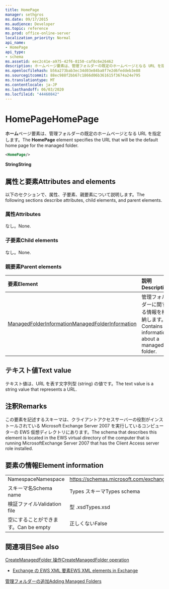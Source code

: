 ```yaml
---
title: HomePage
manager: sethgros
ms.date: 09/17/2015
ms.audience: Developer
ms.topic: reference
ms.prod: office-online-server
localization_priority: Normal
api_name:
- HomePage
api_type:
- schema
ms.assetid: eec2c41e-a975-42f6-8150-caf8c6e26462
description: ホームページ要素は、管理フォルダーの既定のホームページとなる URL を指定します。
ms.openlocfilehash: b56a273bab3ec34d03e84ba8f7e2d6feddeb3e88
ms.sourcegitcommit: 88ec988f2bb67c1866d06b361615f3674a24e795
ms.translationtype: MT
ms.contentlocale: ja-JP
ms.lasthandoff: 06/03/2020
ms.locfileid: "44460842"
---
```

# <a name="homepage"></a><span data-ttu-id="e25dc-103">HomePage</span><span class="sxs-lookup"><span data-stu-id="e25dc-103">HomePage</span></span>

<span data-ttu-id="e25dc-104">**ホーム**ページ要素は、管理フォルダーの既定のホームページとなる URL を指定します。</span><span class="sxs-lookup"><span data-stu-id="e25dc-104">The **HomePage** element specifies the URL that will be the default home page for the managed folder.</span></span> 
  
```xml
<HomePage/>
```

 <span data-ttu-id="e25dc-105">**String**</span><span class="sxs-lookup"><span data-stu-id="e25dc-105">**String**</span></span>
## <a name="attributes-and-elements"></a><span data-ttu-id="e25dc-106">属性と要素</span><span class="sxs-lookup"><span data-stu-id="e25dc-106">Attributes and elements</span></span>

<span data-ttu-id="e25dc-107">以下のセクションで、属性、子要素、親要素について説明します。</span><span class="sxs-lookup"><span data-stu-id="e25dc-107">The following sections describe attributes, child elements, and parent elements.</span></span>
  
### <a name="attributes"></a><span data-ttu-id="e25dc-108">属性</span><span class="sxs-lookup"><span data-stu-id="e25dc-108">Attributes</span></span>

<span data-ttu-id="e25dc-109">なし。</span><span class="sxs-lookup"><span data-stu-id="e25dc-109">None.</span></span>
  
### <a name="child-elements"></a><span data-ttu-id="e25dc-110">子要素</span><span class="sxs-lookup"><span data-stu-id="e25dc-110">Child elements</span></span>

<span data-ttu-id="e25dc-111">なし。</span><span class="sxs-lookup"><span data-stu-id="e25dc-111">None.</span></span>
  
### <a name="parent-elements"></a><span data-ttu-id="e25dc-112">親要素</span><span class="sxs-lookup"><span data-stu-id="e25dc-112">Parent elements</span></span>

|<span data-ttu-id="e25dc-113">**要素**</span><span class="sxs-lookup"><span data-stu-id="e25dc-113">**Element**</span></span>|<span data-ttu-id="e25dc-114">**説明**</span><span class="sxs-lookup"><span data-stu-id="e25dc-114">**Description**</span></span>|
|:-----|:-----|
|[<span data-ttu-id="e25dc-115">ManagedFolderInformation</span><span class="sxs-lookup"><span data-stu-id="e25dc-115">ManagedFolderInformation</span></span>](managedfolderinformation.md) <br/> |<span data-ttu-id="e25dc-116">管理フォルダーに関する情報を格納します。</span><span class="sxs-lookup"><span data-stu-id="e25dc-116">Contains information about a managed folder.</span></span>  <br/> |
   
## <a name="text-value"></a><span data-ttu-id="e25dc-117">テキスト値</span><span class="sxs-lookup"><span data-stu-id="e25dc-117">Text value</span></span>

<span data-ttu-id="e25dc-118">テキスト値は、URL を表す文字列型 (string) の値です。</span><span class="sxs-lookup"><span data-stu-id="e25dc-118">The text value is a string value that represents a URL.</span></span>
  
## <a name="remarks"></a><span data-ttu-id="e25dc-119">注釈</span><span class="sxs-lookup"><span data-stu-id="e25dc-119">Remarks</span></span>

<span data-ttu-id="e25dc-120">この要素を記述するスキーマは、クライアントアクセスサーバーの役割がインストールされている Microsoft Exchange Server 2007 を実行しているコンピューターの EWS 仮想ディレクトリにあります。</span><span class="sxs-lookup"><span data-stu-id="e25dc-120">The schema that describes this element is located in the EWS virtual directory of the computer that is running MicrosoftExchange Server 2007 that has the Client Access server role installed.</span></span>
  
## <a name="element-information"></a><span data-ttu-id="e25dc-121">要素の情報</span><span class="sxs-lookup"><span data-stu-id="e25dc-121">Element information</span></span>

|||
|:-----|:-----|
|<span data-ttu-id="e25dc-122">Namespace</span><span class="sxs-lookup"><span data-stu-id="e25dc-122">Namespace</span></span>  <br/> |https://schemas.microsoft.com/exchange/services/2006/types  <br/> |
|<span data-ttu-id="e25dc-123">スキーマ名</span><span class="sxs-lookup"><span data-stu-id="e25dc-123">Schema name</span></span>  <br/> |<span data-ttu-id="e25dc-124">Types スキーマ</span><span class="sxs-lookup"><span data-stu-id="e25dc-124">Types schema</span></span>  <br/> |
|<span data-ttu-id="e25dc-125">検証ファイル</span><span class="sxs-lookup"><span data-stu-id="e25dc-125">Validation file</span></span>  <br/> |<span data-ttu-id="e25dc-126">型 .xsd</span><span class="sxs-lookup"><span data-stu-id="e25dc-126">Types.xsd</span></span>  <br/> |
|<span data-ttu-id="e25dc-127">空にすることができます。</span><span class="sxs-lookup"><span data-stu-id="e25dc-127">Can be empty</span></span>  <br/> |<span data-ttu-id="e25dc-128">正しくない</span><span class="sxs-lookup"><span data-stu-id="e25dc-128">False</span></span>  <br/> |
   
## <a name="see-also"></a><span data-ttu-id="e25dc-129">関連項目</span><span class="sxs-lookup"><span data-stu-id="e25dc-129">See also</span></span>



[<span data-ttu-id="e25dc-130">CreateManagedFolder 操作</span><span class="sxs-lookup"><span data-stu-id="e25dc-130">CreateManagedFolder operation</span></span>](createmanagedfolder-operation.md)


- [<span data-ttu-id="e25dc-131">Exchange の EWS XML 要素</span><span class="sxs-lookup"><span data-stu-id="e25dc-131">EWS XML elements in Exchange</span></span>](ews-xml-elements-in-exchange.md)


[<span data-ttu-id="e25dc-132">管理フォルダーの追加</span><span class="sxs-lookup"><span data-stu-id="e25dc-132">Adding Managed Folders</span></span>](https://msdn.microsoft.com/library/846658c6-7043-40fb-8439-19f97c2a967f%28Office.15%29.aspx)

